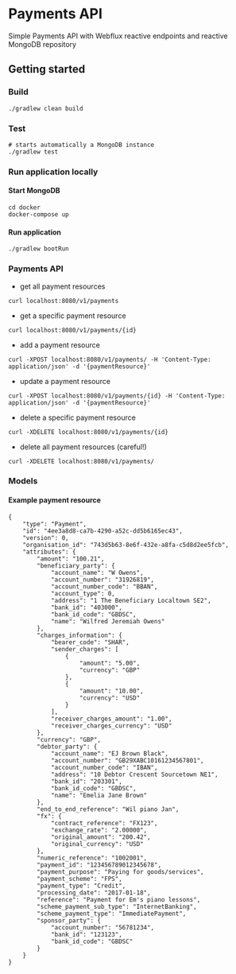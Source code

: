 # Payments API

Simple Payments API with Webflux reactive endpoints and reactive MongoDB repository

## Getting started

### Build

    ./gradlew clean build
    
### Test

    # starts automatically a MongoDB instance
    ./gradlew test

### Run application locally 

#### Start MongoDB
    
```
cd docker
docker-compose up
```
        
#### Run application

```
./gradlew bootRun
```
   
   
    
### Payments API

- get all payment resources

```
curl localhost:8080/v1/payments
```

- get a specific payment resource

```
curl localhost:8080/v1/payments/{id}
```
    
- add a payment resource

```
curl -XPOST localhost:8080/v1/payments/ -H 'Content-Type: application/json' -d '{paymentResource}'
```
    
- update a payment resource

```
curl -XPOST localhost:8080/v1/payments/{id} -H 'Content-Type: application/json' -d '{paymentResource}'
```
     
- delete a specific payment resource

```
curl -XDELETE localhost:8080/v1/payments/{id}
```
      
- delete all payment resources (careful!)
 
```
curl -XDELETE localhost:8080/v1/payments/
```

### Models

#### Example payment resource

```
{
    "type": "Payment",
    "id": "4ee3a8d8-ca7b-4290-a52c-dd5b6165ec43",
    "version": 0,
    "organisation_id": "743d5b63-8e6f-432e-a8fa-c5d8d2ee5fcb",
    "attributes": {
        "amount": "100.21",
        "beneficiary_party": {
            "account_name": "W Owens",
            "account_number": "31926819",
            "account_number_code": "BBAN",
            "account_type": 0,
            "address": "1 The Beneficiary Localtown SE2",
            "bank_id": "403000",
            "bank_id_code": "GBDSC",
            "name": "Wilfred Jeremiah Owens"
        },
        "charges_information": {
            "bearer_code": "SHAR",
            "sender_charges": [
                {
                    "amount": "5.00",
                    "currency": "GBP"
                },
                {
                    "amount": "10.00",
                    "currency": "USD"
                }
            ],
            "receiver_charges_amount": "1.00",
            "receiver_charges_currency": "USD"
        },
        "currency": "GBP",
        "debtor_party": {
            "account_name": "EJ Brown Black",
            "account_number": "GB29XABC10161234567801",
            "account_number_code": "IBAN",
            "address": "10 Debtor Crescent Sourcetown NE1",
            "bank_id": "203301",
            "bank_id_code": "GBDSC",
            "name": "Emelia Jane Brown"
        },
        "end_to_end_reference": "Wil piano Jan",
        "fx": {
            "contract_reference": "FX123",
            "exchange_rate": "2.00000",
            "original_amount": "200.42",
            "original_currency": "USD"
        },
        "numeric_reference": "1002001",
        "payment_id": "123456789012345678",
        "payment_purpose": "Paying for goods/services",
        "payment_scheme": "FPS",
        "payment_type": "Credit",
        "processing_date": "2017-01-18",
        "reference": "Payment for Em's piano lessons",
        "scheme_payment_sub_type": "InternetBanking",
        "scheme_payment_type": "ImmediatePayment",
        "sponsor_party": {
            "account_number": "56781234",
            "bank_id": "123123",
            "bank_id_code": "GBDSC"
        }
    }
}
```